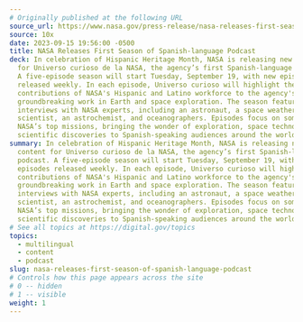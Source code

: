 ```yaml
---
# Originally published at the following URL
source_url: https://www.nasa.gov/press-release/nasa-releases-first-season-of-spanish-language-podcast/
source: 10x
date: 2023-09-15 19:56:00 -0500
title: NASA Releases First Season of Spanish-language Podcast
deck: In celebration of Hispanic Heritage Month, NASA is releasing new content
  for Universo curioso de la NASA, the agency’s first Spanish-language podcast.
  A five-episode season will start Tuesday, September 19, with new episodes
  released weekly. In each episode, Universo curioso will highlight the
  contributions of NASA's Hispanic and Latino workforce to the agency's
  groundbreaking work in Earth and space exploration. The season features
  interviews with NASA experts, including an astronaut, a space weather
  scientist, an astrochemist, and oceanographers. Episodes focus on some of
  NASA’s top missions, bringing the wonder of exploration, space technology, and
  scientific discoveries to Spanish-speaking audiences around the world.
summary: In celebration of Hispanic Heritage Month, NASA is releasing new
  content for Universo curioso de la NASA, the agency’s first Spanish-language
  podcast. A five-episode season will start Tuesday, September 19, with new
  episodes released weekly. In each episode, Universo curioso will highlight the
  contributions of NASA's Hispanic and Latino workforce to the agency's
  groundbreaking work in Earth and space exploration. The season features
  interviews with NASA experts, including an astronaut, a space weather
  scientist, an astrochemist, and oceanographers. Episodes focus on some of
  NASA’s top missions, bringing the wonder of exploration, space technology, and
  scientific discoveries to Spanish-speaking audiences around the world.
# See all topics at https://digital.gov/topics
topics:
  - multilingual
  - content
  - podcast
slug: nasa-releases-first-season-of-spanish-language-podcast
# Controls how this page appears across the site
# 0 -- hidden
# 1 -- visible
weight: 1
---
```

